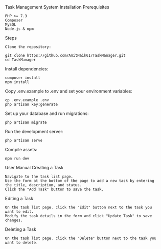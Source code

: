 Task Management System
Installation
Prerequisites

    PHP >= 7.3
    Composer
    MySQL
    Node.js & npm

Steps

    Clone the repository:

    git clone https://github.com/AmitNaik01/TaskManager.git
    cd TaskManager

Install dependencies:

    composer install
    npm install

Copy .env.example to .env and set your environment variables:

    cp .env.example .env
    php artisan key:generate

Set up your database and run migrations:

    php artisan migrate

Run the development server:

    php artisan serve

Compile assets:

    npm run dev

User Manual
Creating a Task

    Navigate to the task list page.
    Use the form at the bottom of the page to add a new task by entering the title, description, and status.
    Click the "Add Task" button to save the task.

Editing a Task

    On the task list page, click the "Edit" button next to the task you want to edit.
    Modify the task details in the form and click "Update Task" to save changes.

Deleting a Task

    On the task list page, click the "Delete" button next to the task you want to delete.